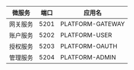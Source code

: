 |微服务|端口|应用名|
|---|---|---|
|网关服务|5201|PLATFORM-GATEWAY|
|账户服务|5202|PLATFORM-USER|
|授权服务|5203|PLATFORM-OAUTH|
|管理服务|5204|PLATFORM-ADMIN|